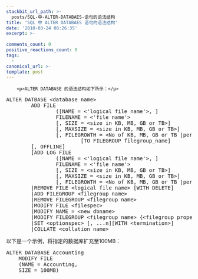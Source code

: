 ```yaml
---
stackbit_url_path: >-
  posts/SQL-中-ALTER-DATABAES-语句的语法结构
title: 'SQL 中 ALTER DATABAES 语句的语法结构'
date: '2010-03-24 08:26:35'
excerpt: >-
  
comments_count: 0
positive_reactions_count: 0
tags: 
  - 
canonical_url: >-
template: post
---
```


        <p>ALTER DATABASE 的语法结构如下所示：</p>
<pre class="brush: sql">ALTER DATBASE &lt;database name&gt;
&nbsp;&nbsp;&nbsp;&nbsp;&nbsp;&nbsp;&nbsp;&nbsp;ADD FILE
&nbsp;&nbsp;&nbsp;&nbsp;&nbsp;&nbsp;&nbsp;&nbsp;&nbsp;&nbsp;&nbsp;&nbsp;&nbsp;&nbsp;&nbsp;&nbsp;([NAME = &lt;'logical file name'&gt;, ]
&nbsp;&nbsp;&nbsp;&nbsp;&nbsp;&nbsp;&nbsp;&nbsp;&nbsp;&nbsp;&nbsp;&nbsp;&nbsp;&nbsp;&nbsp;&nbsp;FILENAME = &lt;'file name'&gt;
&nbsp;&nbsp;&nbsp;&nbsp;&nbsp;&nbsp;&nbsp;&nbsp;&nbsp;&nbsp;&nbsp;&nbsp;&nbsp;&nbsp;&nbsp;&nbsp;[, SIZE = &lt;size in KB, MB, GB or TB&gt;]
&nbsp;&nbsp;&nbsp;&nbsp;&nbsp;&nbsp;&nbsp;&nbsp;&nbsp;&nbsp;&nbsp;&nbsp;&nbsp;&nbsp;&nbsp;&nbsp;[, MAXSIZE = &lt;size in KB, MB, GB or TB&gt;]
&nbsp;&nbsp;&nbsp;&nbsp;&nbsp;&nbsp;&nbsp;&nbsp;&nbsp;&nbsp;&nbsp;&nbsp;&nbsp;&nbsp;&nbsp;&nbsp;[, FILEGROWTH = &lt;No of KB, MB, GB or TB |percentage&gt;]) [, ...n]
&nbsp;&nbsp;&nbsp;&nbsp;&nbsp;&nbsp;&nbsp;&nbsp;&nbsp;&nbsp;&nbsp;&nbsp;&nbsp;&nbsp;&nbsp;&nbsp;&nbsp;&nbsp;&nbsp;&nbsp;&nbsp;&nbsp;&nbsp;&nbsp;[TO FILEGROUP filegroup_name]
&nbsp;&nbsp;&nbsp;&nbsp;&nbsp;&nbsp;&nbsp;&nbsp;[, OFFLINE]
&nbsp;&nbsp;&nbsp;&nbsp;&nbsp;&nbsp;&nbsp;&nbsp;[ADD LOG FILE
&nbsp;&nbsp;&nbsp;&nbsp;&nbsp;&nbsp;&nbsp;&nbsp;&nbsp;&nbsp;&nbsp;&nbsp;&nbsp;&nbsp;&nbsp;&nbsp;([NAME = &lt;'logical file name'&gt;, ]
&nbsp;&nbsp;&nbsp;&nbsp;&nbsp;&nbsp;&nbsp;&nbsp;&nbsp;&nbsp;&nbsp;&nbsp;&nbsp;&nbsp;&nbsp;&nbsp;FILENAME = &lt;'file name'&gt;
&nbsp;&nbsp;&nbsp;&nbsp;&nbsp;&nbsp;&nbsp;&nbsp;&nbsp;&nbsp;&nbsp;&nbsp;&nbsp;&nbsp;&nbsp;&nbsp;[, SIZE = &lt;size in KB, MB, GB or TB&gt;]
&nbsp;&nbsp;&nbsp;&nbsp;&nbsp;&nbsp;&nbsp;&nbsp;&nbsp;&nbsp;&nbsp;&nbsp;&nbsp;&nbsp;&nbsp;&nbsp;[, MAXSIZE = &lt;size in KB, MB, GB or TB&gt;]
&nbsp;&nbsp;&nbsp;&nbsp;&nbsp;&nbsp;&nbsp;&nbsp;&nbsp;&nbsp;&nbsp;&nbsp;&nbsp;&nbsp;&nbsp;&nbsp;[, FILEGROWTH = &lt;No of KB, MB, GB or TB |percentage&gt;])
&nbsp;&nbsp;&nbsp;&nbsp;&nbsp;&nbsp;&nbsp;&nbsp;|REMOVE FILE &lt;logical file name&gt; [WITH DELETE]
&nbsp;&nbsp;&nbsp;&nbsp;&nbsp;&nbsp;&nbsp;&nbsp;|ADD FILEGROUP &lt;filegroup name&gt;
&nbsp;&nbsp;&nbsp;&nbsp;&nbsp;&nbsp;&nbsp;&nbsp;|REMOVE FILEGROUP &lt;filegroup name&gt;
&nbsp;&nbsp;&nbsp;&nbsp;&nbsp;&nbsp;&nbsp;&nbsp;|MODIFY FILE &lt;filespec&gt;
&nbsp;&nbsp;&nbsp;&nbsp;&nbsp;&nbsp;&nbsp;&nbsp;|MODIFY NAME = &lt;new dbname&gt;
&nbsp;&nbsp;&nbsp;&nbsp;&nbsp;&nbsp;&nbsp;&nbsp;|MODIFY FILEGROUP &lt;filegroup name&gt; {&lt;filegroup property&gt;|NAME = &lt;new filegroup name&gt;}
&nbsp;&nbsp;&nbsp;&nbsp;&nbsp;&nbsp;&nbsp;&nbsp;|SET &lt;optionspec&gt; [, ...n][WITH &lt;termination&gt;]
&nbsp;&nbsp;&nbsp;&nbsp;&nbsp;&nbsp;&nbsp;&nbsp;|COLLATE &lt;collation name&gt;
</pre>
<p>以下是一个示例，将指定的数据库扩充至100MB：</p>
<pre class="brush: sql">ALTER DATABASE Accounting
	MODIFY FILE
	(NAME = Accounting, 
	SIZE = 100MB)
</pre>
      